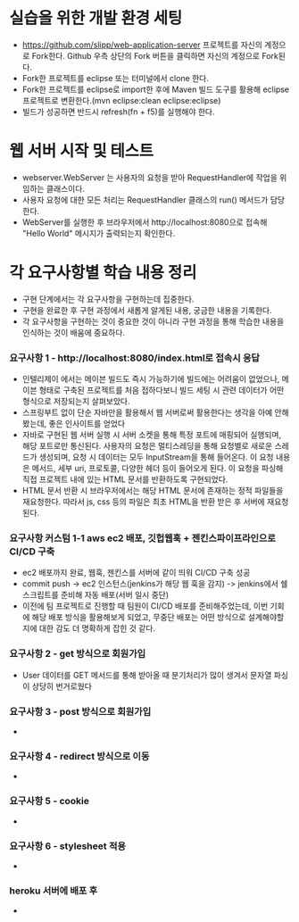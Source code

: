 # 실습을 위한 개발 환경 세팅
* https://github.com/slipp/web-application-server 프로젝트를 자신의 계정으로 Fork한다. Github 우측 상단의 Fork 버튼을 클릭하면 자신의 계정으로 Fork된다.
* Fork한 프로젝트를 eclipse 또는 터미널에서 clone 한다.
* Fork한 프로젝트를 eclipse로 import한 후에 Maven 빌드 도구를 활용해 eclipse 프로젝트로 변환한다.(mvn eclipse:clean eclipse:eclipse)
* 빌드가 성공하면 반드시 refresh(fn + f5)를 실행해야 한다.

# 웹 서버 시작 및 테스트
* webserver.WebServer 는 사용자의 요청을 받아 RequestHandler에 작업을 위임하는 클래스이다.
* 사용자 요청에 대한 모든 처리는 RequestHandler 클래스의 run() 메서드가 담당한다.
* WebServer를 실행한 후 브라우저에서 http://localhost:8080으로 접속해 "Hello World" 메시지가 출력되는지 확인한다.

# 각 요구사항별 학습 내용 정리
* 구현 단계에서는 각 요구사항을 구현하는데 집중한다. 
* 구현을 완료한 후 구현 과정에서 새롭게 알게된 내용, 궁금한 내용을 기록한다.
* 각 요구사항을 구현하는 것이 중요한 것이 아니라 구현 과정을 통해 학습한 내용을 인식하는 것이 배움에 중요하다. 

### 요구사항 1 - http://localhost:8080/index.html로 접속시 응답
* 인텔리제이 에서는 메이븐 빌드도 즉시 가능하기에 빌드에는 어려움이 없었으나, 메이븐 형태로 구축된 프로젝트를 처음 접하다보니 빌드 세팅 시 관련 데이터가 어떤 형식으로 저장되는지 살펴보았다.
* 스프링부트 없이 단순 자바만을 활용해서 웹 서버로써 활용한다는 생각을 아예 안해봤는데, 좋은 인사이트를 얻었다
* 자바로 구현된 웹 서버 실행 시 서버 소켓을 통해 특정 포트에 매핑되어 실행되며, 해당 포트로만 통신된다. 사용자의 요청은 멀티스레딩을 통해 요청별로 새로운 스레드가 생성되며, 요청 시 데이터는 모두 InputStream을 통해 들어온다. 이 요청 내용은 메서드, 세부 uri, 프로토콜, 다양한 헤더 등이 들어오게 된다. 이 요청을 파싱해 직접 프로젝트 내에 있는 HTML 문서를 반환하도록 구현되었다.
* HTML 문서 반환 시 브라우저에서는 해당 HTML 문서에 존재하는 정적 파일들을 재요청한다. 따라서 js, css 등의 파일은 최초 HTML을 반환 받은 후 서버에 재요청된다.

### 요구사항 커스텀 1-1 aws ec2 배포, 깃헙웹훅 + 젠킨스파이프라인으로 CI/CD 구축
* ec2 배포까지 완료, 웹훅, 젠킨스를 서버에 같이 띄워 CI/CD 구축 성공
* commit push -> ec2 인스턴스(jenkins가 해당 웹 훅을 감지) -> jenkins에서 쉘 스크립트를 준비해 자동 배포(서버 일시 중단)
* 이전에 팀 프로젝트로 진행할 때 팀원이 CI/CD 배포를 준비해주었는데, 이번 기회에 해당 배포 방식을 활용해보게 되었고, 무중단 배포는 어떤 방식으로 설계해야할지에 대한 감도 더 명확하게 잡힌 것 같다.

### 요구사항 2 - get 방식으로 회원가입
* User 데이터를 GET 메서드를 통해 받아올 때 분기처리가 많이 생겨서 문자열 파싱이 상당히 번거로웠다

### 요구사항 3 - post 방식으로 회원가입
* 

### 요구사항 4 - redirect 방식으로 이동
* 

### 요구사항 5 - cookie
* 

### 요구사항 6 - stylesheet 적용
* 

### heroku 서버에 배포 후
* 